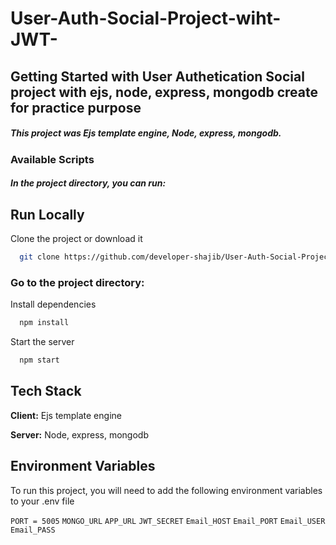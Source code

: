 # User-Auth-Social-Project-wiht-JWT-

## Getting Started with User Authetication Social project with ejs, node, express, mongodb create for practice purpose

##### This project was Ejs template engine, Node, express, mongodb.

### Available Scripts

##### In the project directory, you can run:

## Run Locally

Clone the project or download it

```bash
  git clone https://github.com/developer-shajib/User-Auth-Social-Project-wiht-JWT-
```

### Go to the project directory:

Install dependencies

```bash
  npm install
```

Start the server

```bash
  npm start
```

## Tech Stack

**Client:** Ejs template engine

**Server:** Node, express, mongodb

## Environment Variables

To run this project, you will need to add the following environment variables to your .env file

`PORT = 5005` `MONGO_URL` `APP_URL` `JWT_SECRET`  `Email_HOST` `Email_PORT` `Email_USER` `Email_PASS`
